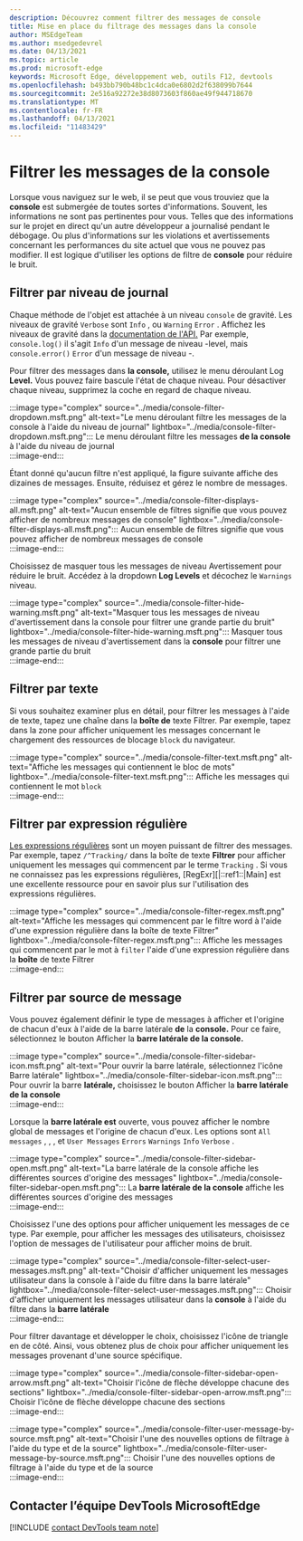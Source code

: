 ```yaml
---
description: Découvrez comment filtrer des messages de console
title: Mise en place du filtrage des messages dans la console
author: MSEdgeTeam
ms.author: msedgedevrel
ms.date: 04/13/2021
ms.topic: article
ms.prod: microsoft-edge
keywords: Microsoft Edge, développement web, outils F12, devtools
ms.openlocfilehash: b493bb790b48bc1c4dca0e6802d2f638099b7644
ms.sourcegitcommit: 2e516a92272e38d8073603f860ae49f944718670
ms.translationtype: MT
ms.contentlocale: fr-FR
ms.lasthandoff: 04/13/2021
ms.locfileid: "11483429"
---
```

# <a name="filter-console-messages"></a>Filtrer les messages de la console  

Lorsque vous naviguez sur le web, il se peut que vous trouviez que la **console** est submergée de toutes sortes d'informations.  Souvent, les informations ne sont pas pertinentes pour vous.  Telles que des informations sur le projet en direct qu'un autre développeur a journalisé pendant le débogage.  Ou plus d'informations sur les violations et avertissements concernant les performances du site actuel que vous ne pouvez pas modifier.  Il est logique d'utiliser les options de filtre de **console** pour réduire le bruit.  

## <a name="filter-by-log-level"></a>Filtrer par niveau de journal  

Chaque méthode de l'objet est attachée à un niveau `console` de gravité.  Les niveaux de gravité `Verbose` sont `Info` , ou `Warning` `Error` .  Affichez les niveaux de gravité dans la [documentation de l'API.][DevtoolsConsoleApi]  Par exemple, `console.log()` il s'agit `Info` d'un message de niveau -level, mais `console.error()` `Error` d'un message de niveau -.  

Pour filtrer des messages dans **la console,** utilisez le menu déroulant Log **Level.**  Vous pouvez faire bascule l'état de chaque niveau.  Pour désactiver chaque niveau, supprimez la coche en regard de chaque niveau.  

:::image type="complex" source="../media/console-filter-dropdown.msft.png" alt-text="Le menu déroulant filtre les messages de la console à l'aide du niveau de journal" lightbox="../media/console-filter-dropdown.msft.png":::
    Le menu déroulant filtre les messages **de la console** à l'aide du niveau de journal  
:::image-end:::  

Étant donné qu'aucun filtre n'est appliqué, la figure suivante affiche des dizaines de messages.  Ensuite, réduisez et gérez le nombre de messages.  

:::image type="complex" source="../media/console-filter-displays-all.msft.png" alt-text="Aucun ensemble de filtres signifie que vous pouvez afficher de nombreux messages de console" lightbox="../media/console-filter-displays-all.msft.png":::
    Aucun ensemble de filtres signifie que vous pouvez afficher de nombreux messages de console  
:::image-end:::  

Choisissez de masquer tous les messages de niveau Avertissement pour réduire le bruit.  Accédez à la dropdown **Log Levels** et décochez le `Warnings` niveau.  

:::image type="complex" source="../media/console-filter-hide-warning.msft.png" alt-text="Masquer tous les messages de niveau d'avertissement dans la console pour filtrer une grande partie du bruit" lightbox="../media/console-filter-hide-warning.msft.png":::
    Masquer tous les messages de niveau d'avertissement dans la **console** pour filtrer une grande partie du bruit  
:::image-end:::  

## <a name="filter-by-text"></a>Filtrer par texte  

Si vous souhaitez examiner plus en détail, pour filtrer les messages à l'aide de texte, tapez une chaîne dans la **boîte de** texte Filtrer.  Par exemple, tapez dans la zone pour afficher uniquement les messages concernant le chargement des ressources de blocage `block` du navigateur.

:::image type="complex" source="../media/console-filter-text.msft.png" alt-text="Affiche les messages qui contiennent le bloc de mots" lightbox="../media/console-filter-text.msft.png":::
    Affiche les messages qui contiennent le mot `block`  
:::image-end:::  

## <a name="filter-by-regular-expression"></a>Filtrer par expression régulière

[Les expressions régulières][MdnDocsWebJavascriptGuideRegularExpressions] sont un moyen puissant de filtrer des messages.  Par exemple, tapez `/^Tracking/` dans la boîte de texte **Filtrer** pour afficher uniquement les messages qui commencent par le terme `Tracking` .  Si vous ne connaissez pas les expressions régulières, [RegExr][|::ref1::|Main] est une excellente ressource pour en savoir plus sur l'utilisation des expressions régulières.

:::image type="complex" source="../media/console-filter-regex.msft.png" alt-text="Affiche les messages qui commencent par le filtre word à l'aide d'une expression régulière dans la boîte de texte Filtrer" lightbox="../media/console-filter-regex.msft.png":::
    Affiche les messages qui commencent par le mot à `filter` l'aide d'une expression régulière dans la **boîte** de texte Filtrer  
:::image-end:::  

## <a name="filter-by-message-source"></a>Filtrer par source de message  

Vous pouvez également définir le type de messages à afficher et l'origine de chacun d'eux à l'aide de la barre latérale **de** la **console.**  Pour ce faire, sélectionnez le bouton Afficher la **barre latérale de la console.**  

:::image type="complex" source="../media/console-filter-sidebar-icon.msft.png" alt-text="Pour ouvrir la barre latérale, sélectionnez l'icône Barre latérale" lightbox="../media/console-filter-sidebar-icon.msft.png":::
    Pour ouvrir la barre **latérale,** choisissez le bouton Afficher la **barre latérale de la console**  
:::image-end:::  

Lorsque la **barre latérale est** ouverte, vous pouvez afficher le nombre global de messages et l'origine de chacun d'eux.  Les options sont `All messages` , , , et `User Messages` `Errors` `Warnings` `Info` `Verbose` .  

:::image type="complex" source="../media/console-filter-sidebar-open.msft.png" alt-text="La barre latérale de la console affiche les différentes sources d'origine des messages" lightbox="../media/console-filter-sidebar-open.msft.png":::
    La **barre latérale de la console** affiche les différentes sources d'origine des messages  
:::image-end:::  

Choisissez l'une des options pour afficher uniquement les messages de ce type.  Par exemple, pour afficher les messages des utilisateurs, choisissez l'option de messages de l'utilisateur pour afficher moins de bruit.

:::image type="complex" source="../media/console-filter-select-user-messages.msft.png" alt-text="Choisir d'afficher uniquement les messages utilisateur dans la console à l'aide du filtre dans la barre latérale" lightbox="../media/console-filter-select-user-messages.msft.png":::
    Choisir d'afficher uniquement les messages utilisateur dans la **console** à l'aide du filtre dans la **barre latérale**  
:::image-end:::  

Pour filtrer davantage et développer le choix, choisissez l'icône de triangle en de côté.  Ainsi, vous obtenez plus de choix pour afficher uniquement les messages provenant d'une source spécifique.  

:::image type="complex" source="../media/console-filter-sidebar-open-arrow.msft.png" alt-text="Choisir l'icône de flèche développe chacune des sections" lightbox="../media/console-filter-sidebar-open-arrow.msft.png":::
    Choisir l'icône de flèche développe chacune des sections  
:::image-end:::  

:::image type="complex" source="../media/console-filter-user-message-by-source.msft.png" alt-text="Choisir l'une des nouvelles options de filtrage à l'aide du type et de la source" lightbox="../media/console-filter-user-message-by-source.msft.png":::
    Choisir l'une des nouvelles options de filtrage à l'aide du type et de la source  
:::image-end:::  

## <a name="getting-in-touch-with-the-microsoft-edge-devtools-team"></a>Contacter l’équipe DevTools MicrosoftEdge  

[!INCLUDE [contact DevTools team note](../includes/contact-devtools-team-note.md)]  

<!-- links -->  

[DevtoolsConsoleApi]: ./api.md "Référence de l'API de console | Documents Microsoft"  

[MdnDocsWebJavascriptGuideRegularExpressions]: https://developer.mozilla.org/docs/Web/JavaScript/Guide/Regular_Expressions "Expressions régulières | MDN"  

[RegExrMain]: https://regexr.com "RegExr"  
